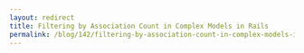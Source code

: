 ```yaml
---
layout: redirect
title: Filtering by Association Count in Complex Models in Rails
permalink: /blog/142/filtering-by-association-count-in-complex-models-in-rails/index/
---
```

